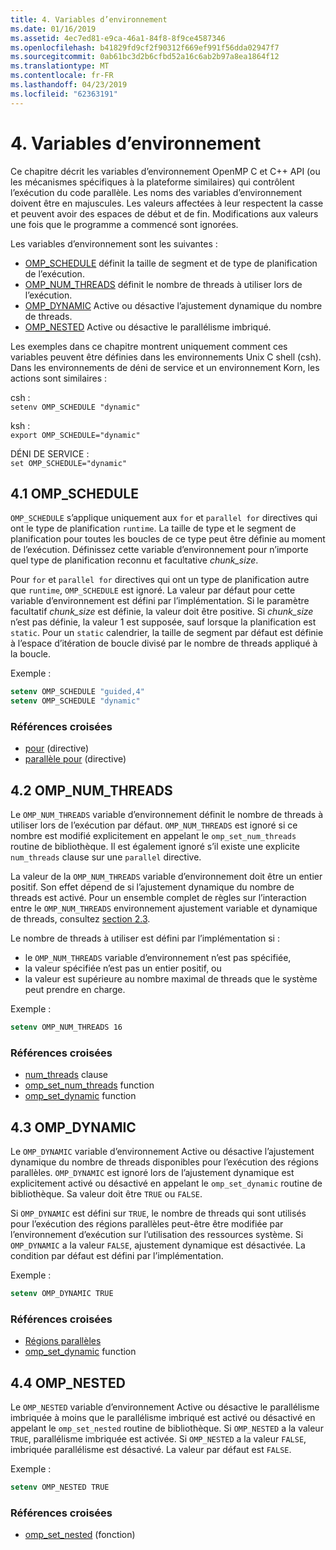 ```yaml
---
title: 4. Variables d’environnement
ms.date: 01/16/2019
ms.assetid: 4ec7ed81-e9ca-46a1-84f8-8f9ce4587346
ms.openlocfilehash: b41829fd9cf2f90312f669ef991f56dda02947f7
ms.sourcegitcommit: 0ab61bc3d2b6cfbd52a16c6ab2b97a8ea1864f12
ms.translationtype: MT
ms.contentlocale: fr-FR
ms.lasthandoff: 04/23/2019
ms.locfileid: "62363191"
---
```

# <a name="4-environment-variables"></a>4. Variables d’environnement

Ce chapitre décrit les variables d’environnement OpenMP C et C++ API (ou les mécanismes spécifiques à la plateforme similaires) qui contrôlent l’exécution du code parallèle.  Les noms des variables d’environnement doivent être en majuscules. Les valeurs affectées à leur respectent la casse et peuvent avoir des espaces de début et de fin.  Modifications aux valeurs une fois que le programme a commencé sont ignorées.

Les variables d’environnement sont les suivantes :

- [OMP_SCHEDULE](#41-omp_schedule) définit la taille de segment et de type de planification de l’exécution.
- [OMP_NUM_THREADS](#42-omp_num_threads) définit le nombre de threads à utiliser lors de l’exécution.
- [OMP_DYNAMIC](#43-omp_dynamic) Active ou désactive l’ajustement dynamique du nombre de threads.
- [OMP_NESTED](#44-omp_nested) Active ou désactive le parallélisme imbriqué.

Les exemples dans ce chapitre montrent uniquement comment ces variables peuvent être définies dans les environnements Unix C shell (csh). Dans les environnements de déni de service et un environnement Korn, les actions sont similaires :

csh :  
`setenv OMP_SCHEDULE "dynamic"`

ksh :  
`export OMP_SCHEDULE="dynamic"`

DÉNI DE SERVICE :  
`set OMP_SCHEDULE="dynamic"`

## <a name="41-omp_schedule"></a>4.1 OMP_SCHEDULE

`OMP_SCHEDULE` s’applique uniquement aux `for` et `parallel for` directives qui ont le type de planification `runtime`. La taille de type et le segment de planification pour toutes les boucles de ce type peut être définie au moment de l’exécution. Définissez cette variable d’environnement pour n’importe quel type de planification reconnu et facultative *chunk_size*.

Pour `for` et `parallel for` directives qui ont un type de planification autre que `runtime`, `OMP_SCHEDULE` est ignoré. La valeur par défaut pour cette variable d’environnement est défini par l’implémentation. Si le paramètre facultatif *chunk_size* est définie, la valeur doit être positive. Si *chunk_size* n’est pas définie, la valeur 1 est supposée, sauf lorsque la planification est `static`. Pour un `static` calendrier, la taille de segment par défaut est définie à l’espace d’itération de boucle divisé par le nombre de threads appliqué à la boucle.

Exemple :

```csh
setenv OMP_SCHEDULE "guided,4"
setenv OMP_SCHEDULE "dynamic"
```

### <a name="cross-references"></a>Références croisées

- [pour](2-directives.md#241-for-construct) (directive)
- [parallèle pour](2-directives.md#251-parallel-for-construct) (directive)

## <a name="42-omp_num_threads"></a>4.2 OMP_NUM_THREADS

Le `OMP_NUM_THREADS` variable d’environnement définit le nombre de threads à utiliser lors de l’exécution par défaut. `OMP_NUM_THREADS` est ignoré si ce nombre est modifié explicitement en appelant le `omp_set_num_threads` routine de bibliothèque. Il est également ignoré s’il existe une explicite `num_threads` clause sur une `parallel` directive.

La valeur de la `OMP_NUM_THREADS` variable d’environnement doit être un entier positif. Son effet dépend de si l’ajustement dynamique du nombre de threads est activé. Pour un ensemble complet de règles sur l’interaction entre le `OMP_NUM_THREADS` environnement ajustement variable et dynamique de threads, consultez [section 2.3](2-directives.md#23-parallel-construct).

Le nombre de threads à utiliser est défini par l’implémentation si :

- le `OMP_NUM_THREADS` variable d’environnement n’est pas spécifiée,
- la valeur spécifiée n’est pas un entier positif, ou
- la valeur est supérieure au nombre maximal de threads que le système peut prendre en charge.

Exemple :

```csh
setenv OMP_NUM_THREADS 16
```

### <a name="cross-references"></a>Références croisées

- [num_threads](2-directives.md#23-parallel-construct) clause
- [omp_set_num_threads](3-run-time-library-functions.md#311-omp_set_num_threads-function) function
- [omp_set_dynamic](3-run-time-library-functions.md#317-omp_set_dynamic-function) function

## <a name="43-omp_dynamic"></a>4.3 OMP_DYNAMIC

Le `OMP_DYNAMIC` variable d’environnement Active ou désactive l’ajustement dynamique du nombre de threads disponibles pour l’exécution des régions parallèles. `OMP_DYNAMIC` est ignoré lors de l’ajustement dynamique est explicitement activé ou désactivé en appelant le `omp_set_dynamic` routine de bibliothèque. Sa valeur doit être `TRUE` ou `FALSE`.

Si `OMP_DYNAMIC` est défini sur `TRUE`, le nombre de threads qui sont utilisés pour l’exécution des régions parallèles peut-être être modifiée par l’environnement d’exécution sur l’utilisation des ressources système.  Si `OMP_DYNAMIC` a la valeur `FALSE`, ajustement dynamique est désactivée. La condition par défaut est défini par l’implémentation.

Exemple :

```csh
setenv OMP_DYNAMIC TRUE
```

### <a name="cross-references"></a>Références croisées

- [Régions parallèles](2-directives.md#23-parallel-construct)
- [omp_set_dynamic](3-run-time-library-functions.md#317-omp_set_dynamic-function) function

## <a name="44-omp_nested"></a>4.4 OMP_NESTED

Le `OMP_NESTED` variable d’environnement Active ou désactive le parallélisme imbriquée à moins que le parallélisme imbriqué est activé ou désactivé en appelant le `omp_set_nested` routine de bibliothèque. Si `OMP_NESTED` a la valeur `TRUE`, parallélisme imbriquée est activée. Si `OMP_NESTED` a la valeur `FALSE`, imbriquée parallélisme est désactivé. La valeur par défaut est `FALSE`.

Exemple :

```csh
setenv OMP_NESTED TRUE
```

### <a name="cross-reference"></a>Références croisées

- [omp_set_nested](3-run-time-library-functions.md#319-omp_set_nested-function) (fonction)
